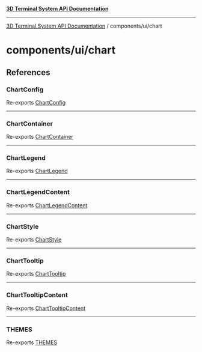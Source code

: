 [**3D Terminal System API Documentation**](../../../README.md)

***

[3D Terminal System API Documentation](../../../README.md) / components/ui/chart

# components/ui/chart

## References

### ChartConfig

Re-exports [ChartConfig](type-aliases/ChartConfig.md)

***

### ChartContainer

Re-exports [ChartContainer](variables/ChartContainer.md)

***

### ChartLegend

Re-exports [ChartLegend](variables/ChartLegend.md)

***

### ChartLegendContent

Re-exports [ChartLegendContent](variables/ChartLegendContent.md)

***

### ChartStyle

Re-exports [ChartStyle](functions/ChartStyle.md)

***

### ChartTooltip

Re-exports [ChartTooltip](variables/ChartTooltip.md)

***

### ChartTooltipContent

Re-exports [ChartTooltipContent](variables/ChartTooltipContent.md)

***

### THEMES

Re-exports [THEMES](variables/THEMES.md)
